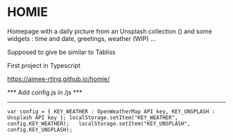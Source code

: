 # HOMIE
Homepage with a daily picture from an Unsplash collection () and some widgets : time and date, greetings, weather (WIP) ...

Supposed to give be similar to Tabliss

First project in Typescript 

https://aimee-rtlng.github.io/homie/

*** Add config.js in /js ***
*******************

`
    var config = {
        KEY_WEATHER : OpenWeatherMap API key,
        KEY_UNSPLASH : Unsplash API key
    };
    localStorage.setItem("KEY_WEATHER", config.KEY_WEATHER);  
    localStorage.setItem("KEY_UNSPLASH", config.KEY_UNSPLASH);  
` 
